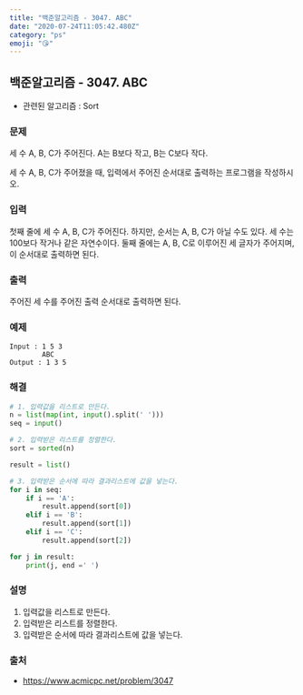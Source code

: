 ```yaml
---
title: "백준알고리즘 - 3047. ABC"
date: "2020-07-24T11:05:42.480Z"
category: "ps"
emoji: "😘"
---
```


## 백준알고리즘 - 3047. ABC

- 관련된 알고리즘 : Sort

### 문제

세 수 A, B, C가 주어진다. A는 B보다 작고, B는 C보다 작다.

세 수 A, B, C가 주어졌을 때, 입력에서 주어진 순서대로 출력하는 프로그램을 작성하시오.

### 입력

첫째 줄에 세 수 A, B, C가 주어진다. 하지만, 순서는 A, B, C가 아닐 수도 있다. 세 수는 100보다 작거나 같은 자연수이다. 둘째 줄에는 A, B, C로 이루어진 세 글자가 주어지며, 이 순서대로 출력하면 된다.

### 출력

주어진 세 수를 주어진 출력 순서대로 출력하면 된다.

### 예제

```
Input : 1 5 3
        ABC
Output : 1 3 5
```

### 해결

```python
# 1. 입력값을 리스트로 만든다.
n = list(map(int, input().split(' ')))
seq = input()

# 2. 입력받은 리스트를 정렬한다.
sort = sorted(n)

result = list()

# 3. 입력받은 순서에 따라 결과리스트에 값을 넣는다.
for i in seq:
    if i == 'A':
        result.append(sort[0])
    elif i == 'B':
        result.append(sort[1])
    elif i == 'C':
        result.append(sort[2])

for j in result:
    print(j, end =' ')
```

### 설명

1. 입력값을 리스트로 만든다.
2. 입력받은 리스트를 정렬한다.
3. 입력받은 순서에 따라 결과리스트에 값을 넣는다.

### 출처

- https://www.acmicpc.net/problem/3047
